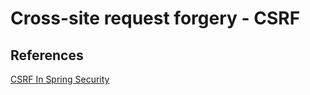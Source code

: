 # Cross-site request forgery - CSRF

## References
[CSRF In Spring Security](https://www.baeldung.com/spring-security-csrf)


